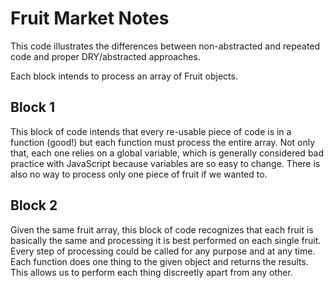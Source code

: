# Fruit Market Notes

This code illustrates the differences between non-abstracted and repeated code and proper DRY/abstracted approaches.

Each block intends to process an array of Fruit objects.

## Block 1

This block of code intends that every re-usable piece of code is in a function (good!) but each function must process the entire array. Not only that, each one relies on a global variable, which is generally considered bad practice with JavaScript because variables are so easy to change. There is also no way to process only one piece of fruit if we wanted to.

## Block 2

Given the same fruit array, this block of code recognizes that each fruit is basically the same and processing it is best performed on each single fruit. Every step of processing could be called for any purpose and at any time. Each function does one thing to the given object and returns the results. This allows us to perform each thing discreetly apart from any other.
